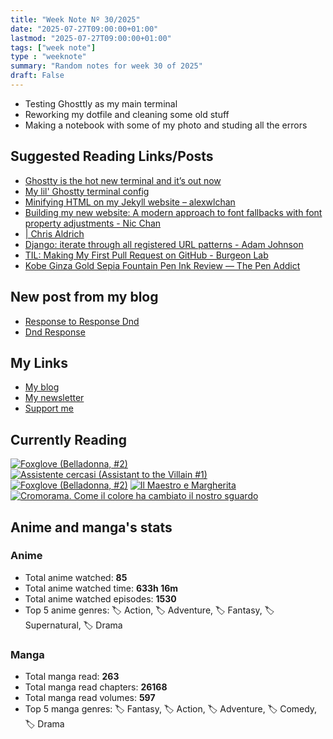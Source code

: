 ```yaml
---
title: "Week Note Nº 30/2025"
date: "2025-07-27T09:00:00+01:00"
lastmod: "2025-07-27T09:00:00+01:00"
tags: ["week note"]
type : "weeknote"
summary: "Random notes for week 30 of 2025"
draft: False
---
```


- Testing Ghosttly as my main terminal
- Reworking my dotfile and cleaning some old stuff
- Making a notebook with some of my photo and studing all the errors

## Suggested Reading Links/Posts
- [Ghostty is the hot new terminal and it’s out now](https://birchtree.me/blog/ghostty-is-the-hot-new-terminal-and-its-out-now/?utm_source=fundor333.com)
- [My lil' Ghostty terminal config](https://birchtree.me/blog/my-lil-ghosty-terminal-config-2/?utm_source=fundor333.com)
- [Minifying HTML on my Jekyll website – alexwlchan](https://alexwlchan.net/2025/minifying-html/?ref=rss&utm_source=fundor333.com)
- [Building my new website: A modern approach to font fallbacks with font property adjustments - Nic Chan](https://www.nicchan.me/blog/building-my-new-website-part-6-font-fallbacks/?utm_source=fundor333.com)
- [| Chris Aldrich](https://boffosocko.com/2025/07/23/geoffrey-chaucer-on-toxic-productivity-screens-and-scrolling/?utm_source=fundor333.com)
- [Django: iterate through all registered URL patterns - Adam Johnson](https://adamj.eu/tech/2025/07/22/django-iterate-url-patterns/?utm_source=fundor333.com)
- [TIL: Making My First Pull Request on GitHub - Burgeon Lab](https://www.burgeonlab.com/blog/my-first-github-pull-request/?utm_source=fundor333.com)
- [Kobe Ginza Gold Sepia Fountain Pen Ink Review — The Pen Addict](https://www.penaddict.com/blog/2025/7/21/kobe-ginza-gold-sepia-fountain-pen-ink-review?utm_source=fundor333.com)
## New post from my blog
- [Response to Response Dnd](https://fundor333.com/micro/2025/07/response-to-response-dnd/?utm_source=fundor333.com)
- [Dnd Response](https://fundor333.com/micro/2025/07/dnd-response/?utm_source=fundor333.com)

## My Links
- [My blog](https://www.fundor333.com)
- [My newsletter](https://newsletter.digitaltearoom.com)
- [Support me](https://ko-fi.com/fundor333)

## Currently Reading
[![Foxglove (Belladonna, #2)](https://i.gr-assets.com/images/S/compressed.photo.goodreads.com/books/1677904559l/74891101._SX98_.jpg)](https://www.goodreads.com/review/show/7711062265?utm_medium=api&utm_source=rss) [![Assistente cercasi (Assistant to the Villain #1)](https://i.gr-assets.com/images/S/compressed.photo.goodreads.com/books/1712603576l/211060482._SX98_.jpg)](https://www.goodreads.com/review/show/7698115029?utm_medium=api&utm_source=rss) [![Foxglove (Belladonna, #2)](https://i.gr-assets.com/images/S/compressed.photo.goodreads.com/books/1714663422l/211170617._SX98_.jpg)](https://www.goodreads.com/review/show/7583111149?utm_medium=api&utm_source=rss) [![Il Maestro e Margherita](https://i.gr-assets.com/images/S/compressed.photo.goodreads.com/books/1449182290l/28095021._SX98_.jpg)](https://www.goodreads.com/review/show/7613476820?utm_medium=api&utm_source=rss) [![Cromorama. Come il colore ha cambiato il nostro sguardo](https://i.gr-assets.com/images/S/compressed.photo.goodreads.com/books/1505808761l/36266532._SX98_.jpg)](https://www.goodreads.com/review/show/5993206761?utm_medium=api&utm_source=rss) 

## Anime and manga's stats

### **Anime**
- Total anime watched: **85**
- Total anime watched time: **633h 16m**
- Total anime watched episodes: **1530**
- Top 5 anime genres: 🏷️ Action, 🏷️ Adventure, 🏷️ Fantasy, 🏷️ Supernatural, 🏷️ Drama

### **Manga**
- Total manga read: **263**
- Total manga read chapters: **26168**
- Total manga read volumes: **597**
- Top 5 manga genres: 🏷️ Fantasy, 🏷️ Action, 🏷️ Adventure, 🏷️ Comedy, 🏷️ Drama
